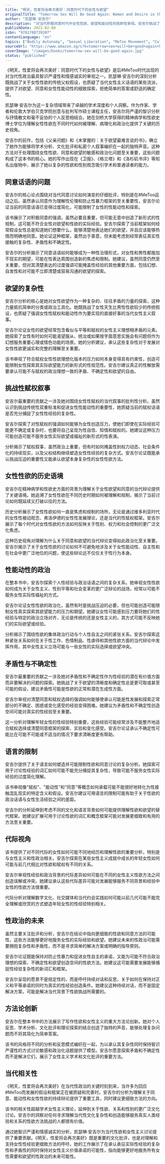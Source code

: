 ```yaml
---
title: "明天，性爱将会再次美好：同意时代下的女性与欲望"
originalTitle: "Tomorrow Sex Will Be Good Again: Women and Desire in the Age of Consent"
author: "凯瑟琳·安吉尔"
description: "对当代积极同意时代中女性性欲、欲望和能动性的挑衅性审视。安吉尔挑战了关于性赋权的简化叙事，探索了在#MeToo运动之后，同意、欲望和女性性自主之间的复杂关系。"
publishDate: 2022-02-08
isbn: "9781788739207"
contentLanguage: "en"
topics: ["Bodily Autonomy", "Sexual Liberation", "MeToo Movement", "Cultural Critique", "Feminist Literary Criticism", "Third Wave Feminism"]
sourceUrl: "https://www.amazon.sg/s?k=tomorrow+sex+will+be+good+again+katherine+angel&tag=inkrupt-22"
coverImage: "/images/books/tomorrow-sex-will-be-good-again.jpg"
status: "published"
---
```


《明天，性爱将会再次美好：同意时代下的女性与欲望》是后#MeToo时代出现的对当代性政治最具智识严谨性和情感诚实的审视之一。凯瑟琳·安吉尔的深刻分析既挑战了关于女性性欲的传统父权假设，也质疑了当代女性主义话语的某些流派，提供了对欲望、同意和女性性能动性的细致探索，拒绝简单的答案或舒适的确定性。

凯瑟琳·安吉尔为这一复杂领域带来了卓越的学术深度和个人洞察。作为作家、学者和伦敦大学伯贝克学院创意与批判写作硕士课程主任，安吉尔将严谨的智识分析与抒情散文和毫不妥协的个人反思相结合。她在剑桥大学获得的精神病学和性欲史博士学位为理解女性性欲在不同时代如何被理解、病理化和政治化提供了关键的历史视角。

安吉尔的前作，包括《父亲问题》和《未掌握的：关于欲望最难言说的书》，确立了她作为能够将学术分析、文化批评和私密个人叙事编织在一起的独特声音。这种方法对于处理围绕女性性欲、同意和欲望的敏感和政治化问题至关重要，这些问题构成了这本书的核心。她的写作出现在《卫报》、《格兰塔》和《洛杉矶书评》等知名出版物中，展示了她以复杂的性欲和性别观念吸引学术和普通读者的能力。

## 同意话语的问题

安吉尔的核心论点围绕对当代同意讨论如何演变的仔细批评，特别是在#MeToo运动之后。虽然承认同意作为理解性伦理和防止性暴力框架的至关重要性，安吉尔论证当前的同意话语已变得过度简化，可能限制了女性的性能动性和探索。

该书展示了对积极同意的强调，虽然必要且重要，但可能无意中创造了新形式的性规制，这可能不符合女性对欲望和性欲的实际经验。安吉尔探索了当前框架如何经常假设女性总是知道她们想要什么，能够清楚地表达她们的欲望，并且应该能够热情而明确地同意。她论证这种框架，虽然出于善意，但未能考虑到经常表征真实性接触的复杂性、矛盾性和不确定性。

安吉尔的分析揭示了同意话语如何能够成为一种性治理形式，对女性和男性都施加不现实的期望，可能在性表达周围创造新的焦虑和限制。她建议，虽然同意仍然至关重要，但对其清楚表达的过度强调可能掩盖性经验的其他重要方面，包括幻想、自发性和对可能不立即清楚或容易沟通的欲望的探索。

## 欲望的复杂性

安吉尔分析的核心是她对女性欲望作为一种复杂的、往往矛盾的力量的探索，这种力量抵抗简单的分类或政治工具化。她既挑战了女性天生比男性性欲较少的传统假设，也质疑了强调女性性赋权和能动性作为要实现的直接好事的当代女性主义叙事。

安吉尔论证女性的欲望经常包含看似与平等和赋权的女性主义理想相矛盾的元素。她探索了女性有时如何可能渴望服从、统治或如果按字面意思实施会有问题但作为幻想服务重要心理或情色功能的场景。她的分析建议，承认这些复杂性对于发展对女性性欲更诚实和完整的理解至关重要。

该书审视了符合赋权女性性欲理想化版本的压力如何本身变得具有约束性，创造可能限制女性探索其实际欲望能力的新形式的性规范性。安吉尔建议真正的性解放需要承认可能不与赋权的政治理想一致的矛盾、不确定性和欲望的自由。

## 挑战性赋权叙事

安吉尔最重要的贡献之一涉及她对围绕女性性赋权的当代叙事的批判性分析。虽然认识到挑战传统性双重标准和促进女性性能动性的重要性，她质疑当前的赋权话语是否充分捕捉了女性性经验的复杂性。

安吉尔探索了对性赋权的强调如何能够为女性创造压力，使她们即使在实际经验可能更不确定或复杂时，也要将自己呈现为性自信、知情和赋权的。她建议这种压力可能创造可能不服务女性实际欲望或福祉的新形式的性表演。

分析揭示了赋权叙事，虽然政治上重要，但有时如何掩盖性别权力动态、社会条件化的持续现实，以及父权结构继续塑造女性性经验的复杂方式。安吉尔论证既能承认挑战压迫的重要性又能承认欲望本身复杂性的女性性欲方法。

## 女性性欲的历史语境

安吉尔在精神病学和性欲史方面的背景为理解关于女性欲望和同意的当代辩论提供了关键语境。她追溯了女性性欲在不同历史时期如何被理解和规制，揭示了当前讨论如何既延续又打破以往的方法。

历史分析展示了女性性欲如何一直是焦虑和规制的场所，无论是通过维多利亚时代的女性性被动观念、弗洛伊德的女性性发展理论，还是当代的性赋权框架。安吉尔展示了每个时代对女性性欲的方法如何反映关于性别、权力和社会控制的更广泛文化焦虑。

这种历史视角对理解为什么关于同意和欲望的当代辩论变得如此政治化至关重要。安吉尔揭示了关于女性性欲的讨论如何不可避免地涉及关于女性能动性、自主性和在社会中更广泛地位的问题，使这些辩论远不仅仅关于性行为本身。

## 性能动性的政治

在整本书中，安吉尔探索个人性经验与政治话语之间的复杂关系。她审视女性性欲如何成为关于女性主义、性别平等和社会变革的更广泛辩论的战场，经常以可能不服务女性实际性福祉的方式。

安吉尔论证女性性欲的政治化，虽然有时是挑战压迫的必要，但也可能创造可能限制女性真实探索其欲望能力的压力和期望。她建议女性可能感到压力要将她们的性经验与特定的政治立场对齐，无论是传统的还是女性主义的，其方式可能不反映她们的实际欲望或经验。

分析揭示了围绕性欲的集体政治行动与个人性自主之间的紧张关系。安吉尔探索这种紧张关系如何在关于性工作、色情制品、性虐待和其他性欲方面的当代辩论中发挥作用，其中女性主义立场可能与一些女性的实际选择或欲望冲突。

## 矛盾性与不确定性

安吉尔最重要的贡献之一涉及她对矛盾性和不确定性作为性经验的潜在有价值方面而非要解决的问题的探索。她挑战了关于欲望的清晰度和确定性总是更可取或甚至可能的假设，建议矛盾性可能是性欲的正常和潜在生成性方面。

安吉尔审视对清楚同意和赋权选择的强调如何能够使承认可能是性发展和探索正常部分的不确定、困惑或变化感受的经验变得困难。她建议为矛盾性和不确定性创造空间可能对真实的性经验至关重要。

这一分析对理解年轻女性的性经验特别重要，这些经验可能经常涉及不能整齐地适合赋权选择或清楚同意框架的探索、实验和变化感受。安吉尔论证承认不确定性可能比在可能不可能或不适当的情况下要求清晰度更有帮助。

## 语言的限制

安吉尔提供了关于语言如何塑造并可能限制性欲和同意讨论的复杂分析。她探索可用于讨论性经验的词汇如何可能不能充分捕捉其复杂性，导致可能不服务女性实际经验的过度简化理解。

该书审视像"赋权"、"能动性"和"同意"等概念如何承载可能不能很好地转化为性接触混乱现实的特定含义和假设。安吉尔建议可用语言的限制可能有助于关于性欲的政治话语与女性生活经验之间的差距。

安吉尔的分析延伸到考虑不同的文化和语言背景如何可能提供理解性欲和欲望的替代框架。她建议扩展可用于讨论性欲的词汇和概念框架可能对发展更细致和有用的方法至关重要。

## 代际视角

该书提供了对不同代际的女性如何可能不同地经历和理解性欲的重要分析，特别是与女性主义和性政治相关。安吉尔探索在某些女性主义成就中成长的年轻女性如何可能与前几代相比对性欲和赋权有不同的关系。

安吉尔审视性经验和政治背景的代际差异如何可能在不同的女性主义性欲方法之间创造误解或冲突。她建议承认这些代际差异可能对发展能够服务不同背景和经验中女性的性欲方法很重要。

代际分析对理解数字文化、社交媒体和当代约会实践如何可能以前几代可能不能完全理解或欣赏的方式塑造年轻女性的性经验特别相关。

## 性政治的未来

虽然主要关注批评和分析，安吉尔在结论中指向更细致的性欲和同意方法的可能性，这些方法能够更好地服务女性的实际经验和欲望。她建议未来的性政治可能需要拥抱复杂性和矛盾性，而不是寻求简单的解决方案或明确的指导原则。

安吉尔论证既能保持对防止性暴力和促进女性自主的承诺，又能为可能不符合政治理想的探索、不确定性和欲望创造空间的性欲方法。她建议这可能需要发展能够捕捉性经验复杂性的新词汇和框架。

安吉尔呈现的愿景不是规定性的，而是呼吁持续对话和反思，关于如何在保持对正义和平等承诺的同时为真实的性经验创造条件。她建议这种持续对话，而不是固定解决方案，可能是解决当代背景下性欲挑战所需要的。

## 方法论创新

安吉尔在整本书中的方法展示了写作性欲和女性主义的重大方法论创新。她对个人反思、学术分析、文化批评和理论探索的结合创造了独特的声音，能够处理复杂问题而不将其简化为简单答案。

该书的风格将不同的分析和反思模式编织在一起，为以承认其复杂性同时保持智识严谨性的方式讨论敏感和政治化话题提供了模型。安吉尔愿意探索矛盾和不确定性而不是解决它们，展示了女性主义学术和文化批评的重要方法。

## 当代相关性

《明天，性爱将会再次美好》在当代性政治的关键时刻到来，当许多为回应#MeToo而发展的假设和框架正在被质疑和完善时。安吉尔的分析为理解关于同意、能动性和女性性欲的持续辩论提供了重要工具，同时建议更细致方法的方向。

该书的相关性超越学术女性主义理论，延伸到关于性欲、关系和性别的更广泛文化讨论。安吉尔的洞察对任何寻求理解当代性文化复杂性和创造能够服务真实人类经验和关系的性欲方法挑战的人都很有价值。

通过她智识严谨和情感诚实的分析，凯瑟琳·安吉尔为当代性欲和女性主义讨论提供了重要贡献。《明天，性爱将会再次美好》既是重要的文化批评，也是对理解和支持女性性经验更细致方法的呼吁。她的工作展示了在承认表征实际性经验的复杂性和矛盾性的同时保持对女性主义价值承诺的可能性，指向能够更好地服务所有女性需要和欲望的性政治的未来可能性。
